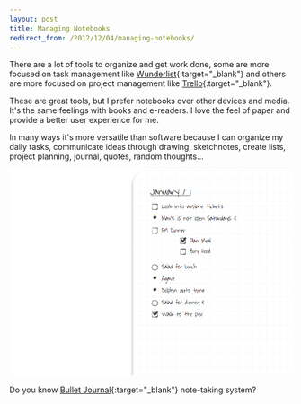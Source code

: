 ```yaml
---
layout: post
title: Managing Notebooks
redirect_from: /2012/12/04/managing-notebooks/
---
```


There are a lot of tools to organize and get work done, some are more focused
on task management like [Wunderlist][1]{:target="_blank"} and others are more focused on
project management like [Trello][2]{:target="_blank"}.

These are great tools, but I prefer notebooks over other devices and media. It's the same feelings with
books and e-readers. I love the feel of paper and provide a better user
experience for me.

In many ways it's more versatile than software because I can
organize my daily tasks, communicate ideas through drawing, sketchnotes, create
lists, project planning, journal, quotes, random thoughts...

![Bullet Journal][4]

Do you know [Bullet Journal][3]{:target="_blank"} note-taking system?


[1]: http://www.wunderlist.com/
[2]: https://trello.com
[3]: http://www.bulletjournal.com/
[4]: /assets/images/bulletjournal.png
